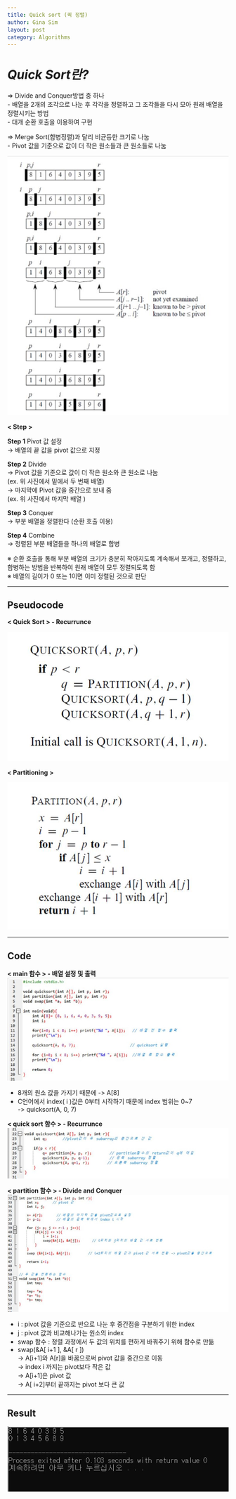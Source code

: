 ```yaml
---
title: Quick sort (퀵 정렬)
author: Gina Sim
layout: post
category: Algorithms
---
```


*Quick Sort란?*  
======  

=> Divide and Conquer방법 중 하나  
	- 배열을 2개의 조각으로 나눈 후 각각을 정렬하고 그 조각들을 다시 모아 원래 배열을 정렬시키는 방법  
	- 대개 순환 호출을 이용하여 구현  

=> Merge Sort(합병정렬)과 달리 비균등한 크기로 나눔  
	- Pivot 값을 기준으로 값이 더 작은 원소들과 큰 원소들로 나눔  

<img src="/_img/quick_sort.jpg" alt="Quick sort principle">  


**< Step >**  

**Step 1** Pivot 값 설정  
→ 배열의 끝 값을 pivot 값으로 지정  

**Step 2** Divide  
	→ Pivot 값을 기준으로 값이 더 작은 원소와 큰 원소로 나눔  
	(ex. 위 사진에서 밑에서 두 번째 배열)  
	→ 마지막에 Pivot 값을 중간으로 보내 줌  
	(ex. 위 사진에서 마지막 배열 )  

**Step 3** Conquer  
	→ 부분 배열을 정렬한다 (순환 호출 이용)  

**Step 4** Combine  
	→ 정렬된 부분 배열들을 하나의 배열로 합병  

※ 순환 호출을 통해 부분 배열의 크기가 충분히 작아지도록 계속해서 쪼개고, 정렬하고, 합병하는 방법을 반복하여 원래 배열이 모두 정렬되도록 함  
※ 배열의 길이가 0 또는 1이면 이미 정렬된 것으로 판단  

----------

Pseudocode  
------

**< Quick Sort > - Recurrunce**  

<img src="/_img/quick_sort_pseudocode1.jpg" alt="Quick sort pseudocode">  


**< Partitioning >**  

<img src="/_img/quick_sort_pseudocode2.jpg" alt="Quick sort pseudocode_partitionin">  

----------

Code   
------  
  
**< main 함수 > - 배열 설정 및 출력**    
<img src="/_img/quick_sort_main.jpg" alt="Quick sort- main code">  

- 8개의 원소 값을 가지기 때문에 -> A[8]  
- C언어에서 index( i )값은 0부터 시작하기 때문에 index 범위는 0~7  
   -> quicksort(A, 0, 7)  
  
  
**< quick sort 함수 > - Recurrunce**  
<img src="/_img/quick_sort_recurrunce.jpg" alt="Quick sort- quicksort code(recurrence)">  
   
**< partition 함수 > - Divide and Conquer**  
<img src="/_img/quick_sort_partition.jpg" alt="Quick sort- partition code">  
  
- i : pivot 값을 기준으로 반으로 나눈 후 중간점을 구분하기 위한 index  
- j : pivot 값과 비교해나가는 원소의 index  
- swap 함수 : 정렬 과정에서 두 값의 위치를 편하게 바꿔주기 위해 함수로 만듦  
- swap(&A[ i+1 ], &A[ r ])  
   → A[i+1]와 A[r]을 바꿈으로써 pivot 값을 중간으로 이동  
   → index i 까지는 pivot보다 작은 값  
   → A[i+1]은 pivot 값  
   → A[ i+2]부터 끝까지는 pivot 보다 큰 값  

----------
Result  
------

<img src="/_img/quick_sort_result.jpg" alt="Quick sort rusult">

